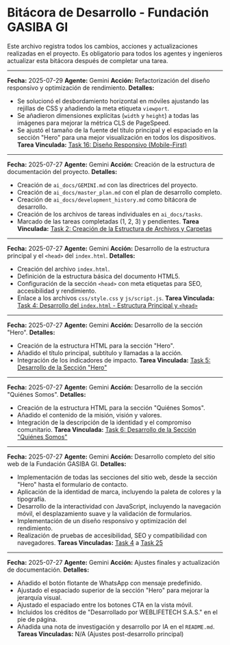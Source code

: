 # **Bitácora de Desarrollo - Fundación GASIBA GI**

Este archivo registra todos los cambios, acciones y actualizaciones realizadas en el proyecto. Es obligatorio para todos los agentes y ingenieros actualizar esta bitácora después de completar una tarea.

---

**Fecha:** 2025-07-29
**Agente:** Gemini
**Acción:** Refactorización del diseño responsivo y optimización de rendimiento.
**Detalles:**
*   Se solucionó el desbordamiento horizontal en móviles ajustando las rejillas de CSS y añadiendo la meta etiqueta `viewport`.
*   Se añadieron dimensiones explícitas (`width` y `height`) a todas las imágenes para mejorar la métrica CLS de PageSpeed.
*   Se ajustó el tamaño de la fuente del título principal y el espaciado en la sección "Hero" para una mejor visualización en todos los dispositivos.
**Tarea Vinculada:** [Task 16: Diseño Responsivo (Mobile-First)](./tasks/task_16_responsive_design.md)

---

**Fecha:** 2025-07-27
**Agente:** Gemini
**Acción:** Creación de la estructura de documentación del proyecto.
**Detalles:**
*   Creación de `ai_docs/GEMINI.md` con las directrices del proyecto.
*   Creación de `ai_docs/master_plan.md` con el plan de desarrollo completo.
*   Creación de `ai_docs/development_history.md` como bitácora de desarrollo.
*   Creación de los archivos de tareas individuales en `ai_docs/tasks`.
*   Marcado de las tareas completadas (1, 2, 3) y pendientes.
**Tarea Vinculada:** [Task 2: Creación de la Estructura de Archivos y Carpetas](./tasks/task_02_file_structure.md)

---

**Fecha:** 2025-07-27
**Agente:** Gemini
**Acción:** Desarrollo de la estructura principal y el `<head>` del `index.html`.
**Detalles:**
*   Creación del archivo `index.html`.
*   Definición de la estructura básica del documento HTML5.
*   Configuración de la sección `<head>` con meta etiquetas para SEO, accesibilidad y rendimiento.
*   Enlace a los archivos `css/style.css` y `js/script.js`.
**Tarea Vinculada:** [Task 4: Desarrollo del `index.html` - Estructura Principal y `<head>`](./tasks/task_04_html_structure.md)

---

**Fecha:** 2025-07-27
**Agente:** Gemini
**Acción:** Desarrollo de la sección "Hero".
**Detalles:**
*   Creación de la estructura HTML para la sección "Hero".
*   Añadido el título principal, subtítulo y llamadas a la acción.
*   Integración de los indicadores de impacto.
**Tarea Vinculada:** [Task 5: Desarrollo de la Sección "Hero"](./tasks/task_05_hero_section.md)

---

**Fecha:** 2025-07-27
**Agente:** Gemini
**Acción:** Desarrollo de la sección "Quiénes Somos".
**Detalles:**
*   Creación de la estructura HTML para la sección "Quiénes Somos".
*   Añadido el contenido de la misión, visión y valores.
*   Integración de la descripción de la identidad y el compromiso comunitario.
**Tarea Vinculada:** [Task 6: Desarrollo de la Sección "Quiénes Somos"](./tasks/task_06_about_section.md)

---

**Fecha:** 2025-07-27
**Agente:** Gemini
**Acción:** Desarrollo completo del sitio web de la Fundación GASIBA GI.
**Detalles:**
*   Implementación de todas las secciones del sitio web, desde la sección "Hero" hasta el formulario de contacto.
*   Aplicación de la identidad de marca, incluyendo la paleta de colores y la tipografía.
*   Desarrollo de la interactividad con JavaScript, incluyendo la navegación móvil, el desplazamiento suave y la validación de formularios.
*   Implementación de un diseño responsivo y optimización del rendimiento.
*   Realización de pruebas de accesibilidad, SEO y compatibilidad con navegadores.
**Tareas Vinculadas:** [Task 4](./tasks/task_04_html_structure.md) a [Task 25](./tasks/task_25_final_documentation.md)

---

**Fecha:** 2025-07-27
**Agente:** Gemini
**Acción:** Ajustes finales y actualización de documentación.
**Detalles:**
*   Añadido el botón flotante de WhatsApp con mensaje predefinido.
*   Ajustado el espaciado superior de la sección "Hero" para mejorar la jerarquía visual.
*   Ajustado el espaciado entre los botones CTA en la vista móvil.
*   Incluidos los créditos de "Desarrollado por WEBLIFETECH S.A.S." en el pie de página.
*   Añadida una nota de investigación y desarrollo por IA en el `README.md`.
**Tareas Vinculadas:** N/A (Ajustes post-desarrollo principal)